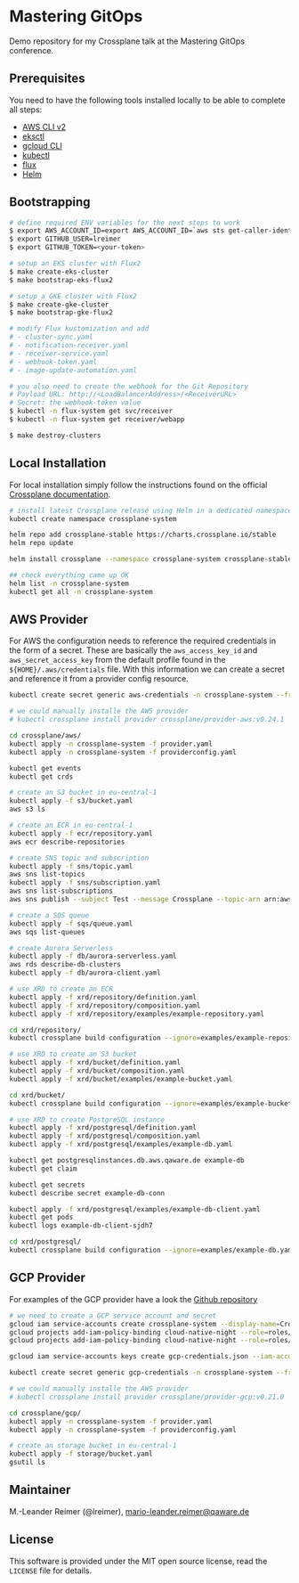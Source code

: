 # Mastering GitOps

Demo repository for my Crossplane talk at the Mastering GitOps conference.

## Prerequisites

You need to have the following tools installed locally to be able to complete all steps:
- [AWS CLI v2](https://docs.aws.amazon.com/cli/latest/userguide/install-cliv2.html)
- [eksctl](https://eksctl.io/)
- [gcloud CLI](https://cloud.google.com/sdk/gcloud)
- [kubectl](https://docs.aws.amazon.com/eks/latest/userguide/install-kubectl.html)
- [flux](https://fluxcd.io/docs/get-started/)
- [Helm](https://helm.sh/docs/intro/install/)

## Bootstrapping

```bash
# define required ENV variables for the next steps to work
$ export AWS_ACCOUNT_ID=export AWS_ACCOUNT_ID=`aws sts get-caller-identity --query Account --output text`
$ export GITHUB_USER=lreimer
$ export GITHUB_TOKEN=<your-token>

# setup an EKS cluster with Flux2
$ make create-eks-cluster
$ make bootstrap-eks-flux2

# setup a GKE cluster with Flux2
$ make create-gke-cluster
$ make bootstrap-gke-flux2

# modify Flux kustomization and add
# - cluster-sync.yaml
# - notification-receiver.yaml
# - receiver-service.yaml
# - webhook-token.yaml
# - image-update-automation.yaml

# you also need to create the webhook for the Git Repository
# Payload URL: http://<LoadBalancerAddress>/<ReceiverURL>
# Secret: the webhook-token value
$ kubectl -n flux-system get svc/receiver
$ kubectl -n flux-system get receiver/webapp

$ make destroy-clusters
```

## Local Installation

For local installation simply follow the instructions found on the official [Crossplane documentation](https://crossplane.io/docs/v1.7/getting-started/install-configure.html).

```bash
# install latest Crossplane release using Helm in a dedicated namespace
kubectl create namespace crossplane-system

helm repo add crossplane-stable https://charts.crossplane.io/stable
helm repo update

helm install crossplane --namespace crossplane-system crossplane-stable/crossplane --set provider.packages={crossplane/provider-aws:v0.25.0}

## check everything came up OK
helm list -n crossplane-system
kubectl get all -n crossplane-system
```

## AWS Provider

For AWS the configuration needs to reference the required credentials in the form of a secret.
These are basically the `aws_access_key_id` and `aws_secret_access_key` from the default profile found in the `${HOME}/.aws/credentials` file. With this information we can create a secret and reference it from a provider config resource.

```bash
kubectl create secret generic aws-credentials -n crossplane-system --from-file=credentials=${HOME}/.aws/credentials

# we could manually installe the AWS provider
# kubectl crossplane install provider crossplane/provider-aws:v0.24.1

cd crossplane/aws/
kubectl apply -n crossplane-system -f provider.yaml
kubectl apply -n crossplane-system -f providerconfig.yaml

kubectl get events
kubectl get crds

# create an S3 bucket in eu-central-1
kubectl apply -f s3/bucket.yaml
aws s3 ls

# create an ECR in eu-central-1
kubectl apply -f ecr/repository.yaml
aws ecr describe-repositories

# create SNS topic and subscription
kubectl apply -f sns/topic.yaml
aws sns list-topics
kubectl apply -f sns/subscription.yaml
aws sns list-subscriptions
aws sns publish --subject Test --message Crossplane --topic-arn arn:aws:sns:eu-central-1:<AWS_ACCOUNT_ID>:email-topic

# create a SQS queue
kubectl apply -f sqs/queue.yaml
aws sqs list-queues

# create Aurora Serverless
kubectl apply -f db/aurora-serverless.yaml
aws rds describe-db-clusters
kubectl apply -f db/aurora-client.yaml

# use XRD to create an ECR
kubectl apply -f xrd/repository/definition.yaml
kubectl apply -f xrd/repository/composition.yaml
kubectl apply -f xrd/repository/examples/example-repository.yaml

cd xrd/repository/
kubectl crossplane build configuration --ignore=examples/example-repository.yaml

# use XRD to create an S3 bucket
kubectl apply -f xrd/bucket/definition.yaml
kubectl apply -f xrd/bucket/composition.yaml
kubectl apply -f xrd/bucket/examples/example-bucket.yaml

cd xrd/bucket/
kubectl crossplane build configuration --ignore=examples/example-bucket.yaml

# use XRD to create PostgreSQL instance
kubectl apply -f xrd/postgresql/definition.yaml
kubectl apply -f xrd/postgresql/composition.yaml
kubectl apply -f xrd/postgresql/examples/example-db.yaml

kubectl get postgresqlinstances.db.aws.qaware.de example-db
kubectl get claim

kubectl get secrets
kubectl describe secret example-db-conn

kubectl apply -f xrd/postgresql/examples/example-db-client.yaml
kubectl get pods
kubectl logs example-db-client-sjdh7

cd xrd/postgresql/
kubectl crossplane build configuration --ignore=examples/example-db.yaml,examples/example-db-client.yaml
```

## GCP Provider

For examples of the GCP provider have a look the [Github repository](https://github.com/crossplane/provider-gcp/tree/master/examples)

```bash
# we need to create a GCP service account and secret
gcloud iam service-accounts create crossplane-system --display-name=Crossplane
gcloud projects add-iam-policy-binding cloud-native-night --role=roles/iam.serviceAccountUser --member serviceAccount:crossplane-system@cloud-native-night.iam.gserviceaccount.com
gcloud projects add-iam-policy-binding cloud-native-night --role=roles/storage.admin --member serviceAccount:crossplane-system@cloud-native-night.iam.gserviceaccount.com

gcloud iam service-accounts keys create gcp-credentials.json --iam-account crossplane-system@cloud-native-night.iam.gserviceaccount.com

kubectl create secret generic gcp-credentials -n crossplane-system --from-file=credentials=./gcp-credentials.json

# we could manually installe the AWS provider
# kubectl crossplane install provider crossplane/provider-gcp:v0.21.0

cd crossplane/gcp/
kubectl apply -n crossplane-system -f provider.yaml
kubectl apply -n crossplane-system -f providerconfig.yaml

# create an storage bucket in eu-central-1
kubectl apply -f storage/bucket.yaml
gsutil ls
```

## Maintainer

M.-Leander Reimer (@lreimer), <mario-leander.reimer@qaware.de>

## License

This software is provided under the MIT open source license, read the `LICENSE`
file for details.

